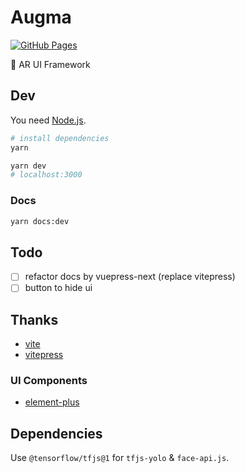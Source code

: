 # Augma

[![GitHub Pages](https://github.com/YunYouJun/augma/workflows/demo/badge.svg)](https://augma.elpsy.cn/)

<!-- [![GitHub Pages](https://github.com/SAO-UI/augma/workflows/docs/badge.svg)](https://sao-ui.github.io/augma/) -->

🎨 AR UI Framework

## Dev

You need [Node.js](https://nodejs.org/en/).

```sh
# install dependencies
yarn
```

```sh
yarn dev
# localhost:3000
```

### Docs

```sh
yarn docs:dev
```

## Todo

- [ ] refactor docs by vuepress-next (replace vitepress)
- [ ] button to hide ui

## Thanks

- [vite](https://github.com/vitejs/vite)
- [vitepress](https://github.com/vuejs/vitepress)

### UI Components

- [element-plus](https://github.com/element-plus/element-plus)

## Dependencies

Use `@tensorflow/tfjs@1` for `tfjs-yolo` & `face-api.js`.
